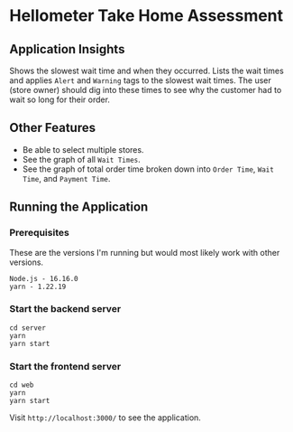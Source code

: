 # Hellometer Take Home Assessment

## Application Insights

Shows the slowest wait time and when they occurred. Lists the wait times and applies `Alert` and `Warning` tags to the slowest wait times. The user (store owner) should dig into these times to see why the customer had to wait so long for their order.

## Other Features

- Be able to select multiple stores.
- See the graph of all `Wait Times`.
- See the graph of total order time broken down into `Order Time`, `Wait Time`, and `Payment Time`.

## Running the Application

### Prerequisites

These are the versions I'm running but would most likely work with other versions.

```
Node.js - 16.16.0
yarn - 1.22.19
```

### Start the backend server

```
cd server
yarn
yarn start
```

### Start the frontend server

```
cd web
yarn
yarn start
```

Visit `http://localhost:3000/` to see the application.
